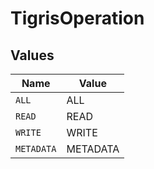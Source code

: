 # TigrisOperation


## Values

| Name       | Value      |
| ---------- | ---------- |
| `ALL`      | ALL        |
| `READ`     | READ       |
| `WRITE`    | WRITE      |
| `METADATA` | METADATA   |
